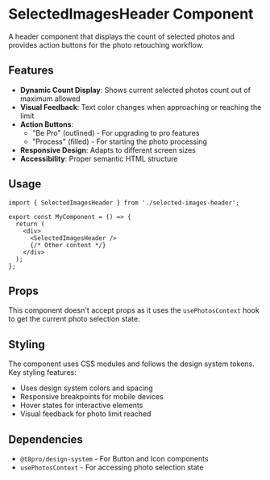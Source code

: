 # SelectedImagesHeader Component

A header component that displays the count of selected photos and provides action buttons for the photo retouching workflow.

## Features

- **Dynamic Count Display**: Shows current selected photos count out of maximum allowed
- **Visual Feedback**: Text color changes when approaching or reaching the limit
- **Action Buttons**:
  - "Be Pro" (outlined) - For upgrading to pro features
  - "Process" (filled) - For starting the photo processing
- **Responsive Design**: Adapts to different screen sizes
- **Accessibility**: Proper semantic HTML structure

## Usage

```tsx
import { SelectedImagesHeader } from './selected-images-header';

export const MyComponent = () => {
  return (
    <div>
      <SelectedImagesHeader />
      {/* Other content */}
    </div>
  );
};
```

## Props

This component doesn't accept props as it uses the `usePhotosContext` hook to get the current photo selection state.

## Styling

The component uses CSS modules and follows the design system tokens. Key styling features:

- Uses design system colors and spacing
- Responsive breakpoints for mobile devices
- Hover states for interactive elements
- Visual feedback for photo limit reached

## Dependencies

- `@t8pro/design-system` - For Button and Icon components
- `usePhotosContext` - For accessing photo selection state
